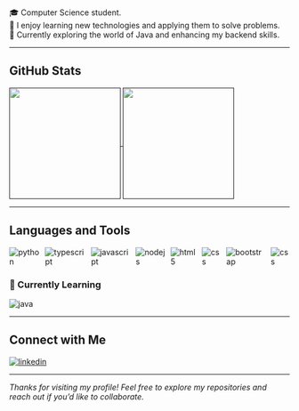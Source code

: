 🎓 Computer Science student.  
🌟 I enjoy learning new technologies and applying them to solve problems.  
🚀 Currently exploring the world of Java and enhancing my backend skills.

---

## GitHub Stats

<a href="">
  <img height=200 align="center" src="https://github-readme-stats.vercel.app/api?username=conexao1&bg_color=00000000" />
</a>
<a href="">
  <img height=200 align="center" src="https://github-readme-stats.vercel.app/api/top-langs?username=conexao1&layout=donut&langs_count=8&card_width=200&bg_color=00000000" />
</a>

---

## Languages and Tools
<div style="display: flex; gap: 10px;">
  <img align="center" alt="python" src="https://img.shields.io/badge/Python-3776AB?style=for-the-badge&logo=python&logoColor=white" />
  <img align="center" alt="typescript" src="https://img.shields.io/badge/TypeScript-007ACC?style=for-the-badge&logo=typescript&logoColor=white" />
  <img align="center" alt="javascript" src="https://img.shields.io/badge/JavaScript-F7DF1E?style=for-the-badge&logo=javascript&logoColor=black" />
  <img align="center" alt="nodejs" src="https://img.shields.io/badge/Node.js-43853D?style=for-the-badge&logo=node.js&logoColor=white" />
  <img align="center" alt="html5" src="https://img.shields.io/badge/HTML5-E34F26?style=for-the-badge&logo=html5&logoColor=white" />
  <img align="center" alt="css" src="https://img.shields.io/badge/CSS3-1572B6?style=for-the-badge&logo=css3&logoColor=white" />
  <img align="center" alt="bootstrap" src="https://img.shields.io/badge/Bootstrap-563D7C?style=for-the-badge&logo=bootstrap&logoColor=white" />
  <img align="center" alt="css" src="https://img.shields.io/badge/GIT-E44C30?style=for-the-badge&logo=git&logoColor=white" />

  
</div>

### 🌱 Currently Learning
<div style="display: flex; gap: 10px;">
  <img align="center" alt="java" src="https://img.shields.io/badge/Java-ED8B00?style=for-the-badge&logo=openjdk&logoColor=white" />
</div>

---

## Connect with Me

<a href="https://www.linkedin.com/in/vinicius-lameirao">
  <img align="center" alt="linkedin" src="https://img.shields.io/badge/LinkedIn-0077B5?style=for-the-badge&logo=linkedin&logoColor=white" />
</a>

---

*Thanks for visiting my profile! Feel free to explore my repositories and reach out if you’d like to collaborate.* 
